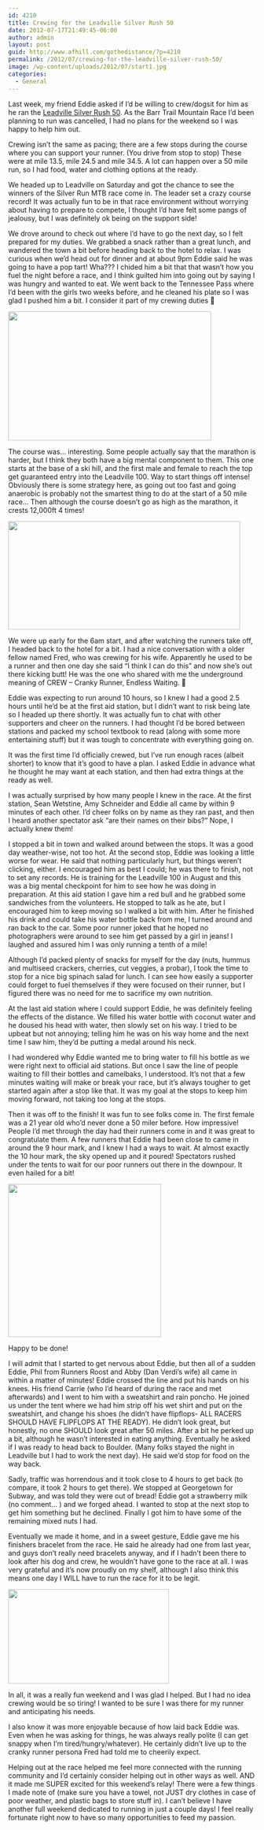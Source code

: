 ```yaml
---
id: 4210
title: Crewing for the Leadville Silver Rush 50
date: 2012-07-17T21:49:45-06:00
author: admin
layout: post
guid: http://www.afhill.com/gothedistance/?p=4210
permalink: /2012/07/crewing-for-the-leadville-silver-rush-50/
image: /wp-content/uploads/2012/07/start1.jpg
categories:
  - General
---
```

Last week, my friend Eddie asked if I&#8217;d be willing to crew/dogsit for him as he ran the [Leadville Silver Rush 50](http://www.leadvilleraceseries.com/page/show/312299-silver-rush-50-run). As the Barr Trail Mountain Race I&#8217;d been planning to run was cancelled, I had no plans for the weekend so I was happy to help him out. 

Crewing isn&#8217;t the same as pacing; there are a few stops during the course where you can support your runner. (You drive from stop to stop) These were at mile 13.5, mile 24.5 and mile 34.5. A lot can happen over a 50 mile run, so I had food, water and clothing options at the ready. 

We headed up to Leadville on Saturday and got the chance to see the winners of the Silver Run MTB race come in. The leader set a crazy course record! It was actually fun to be in that race environment without worrying about having to prepare to compete, I thought I&#8217;d have felt some pangs of jealousy, but I was definitely ok being on the support side! 

We drove around to check out where I&#8217;d have to go the next day, so I felt prepared for my duties. We grabbed a snack rather than a great lunch, and wandered the town a bit before heading back to the hotel to relax. I was curious when we&#8217;d head out for dinner and at about 9pm Eddie said he was going to have a pop tart! Wha??? I chided him a bit that that wasn&#8217;t how you fuel the night before a race, and I think guilted him into going out by saying I was hungry and wanted to eat. We went back to the Tennessee Pass where I&#8217;d been with the girls two weeks before, and he cleaned his plate so I was glad I pushed him a bit. I consider it part of my crewing duties 🙂

[<img src="http://www.afhill.com/gothedistance/wp-content/uploads/2012/07/start.jpg" alt="" title="Silver Rush 50 Start" width="413" height="262" class="alignnone size-full wp-image-4219" />](http://www.afhill.com/gothedistance/wp-content/uploads/2012/07/start.jpg)

The course was&#8230; interesting. Some people actually say that the marathon is harder, but I think they both have a big mental component to them. This one starts at the base of a ski hill, and the first male and female to reach the top get guaranteed entry into the Leadville 100. Way to start things off intense! Obviously there is some strategy here, as going out too fast and going anaerobic is probably not the smartest thing to do at the start of a 50 mile race&#8230; Then although the course doesn&#8217;t go as high as the marathon, it crests 12,000ft 4 times!

[<img src="http://www.afhill.com/gothedistance/wp-content/uploads/2012/07/silverrushelevation.jpg" alt="" title="silverrushelevation" width="472" height="220" class="alignleft size-full wp-image-4214" />](http://www.afhill.com/gothedistance/wp-content/uploads/2012/07/silverrushelevation.jpg)

We were up early for the 6am start, and after watching the runners take off, I headed back to the hotel for a bit. I had a nice conversation with a older fellow named Fred, who was crewing for his wife. Apparently he used to be a runner and then one day she said &#8220;I think I can do this&#8221; and now she&#8217;s out there kicking butt! He was the one who shared with me the underground meaning of CREW &#8211; Cranky Runner, Endless Waiting. 🙂 

Eddie was expecting to run around 10 hours, so I knew I had a good 2.5 hours until he&#8217;d be at the first aid station, but I didn&#8217;t want to risk being late so I headed up there shortly. It was actually fun to chat with other supporters and cheer on the runners. I had thought I&#8217;d be bored between stations and packed my school textbook to read (along with some more entertaining stuff) but it was tough to concentrate with everything going on. 

It was the first time I&#8217;d officially crewed, but I&#8217;ve run enough races (albeit shorter) to know that it&#8217;s good to have a plan. I asked Eddie in advance what he thought he may want at each station, and then had extra things at the ready as well. 

I was actually surprised by how many people I knew in the race. At the first station, Sean Wetstine, Amy Schneider and Eddie all came by within 9 minutes of each other. I&#8217;d cheer folks on by name as they ran past, and then I heard another spectator ask &#8220;are their names on their bibs?&#8221; Nope, I actually knew them!

I stopped a bit in town and walked around between the stops. It was a good day weather-wise, not too hot. At the second stop, Eddie was looking a little worse for wear. He said that nothing particularly hurt, but things weren&#8217;t clicking, either. I encouraged him as best I could; he was there to finish, not to set any records. He is training for the Leadville 100 in August and this was a big mental checkpoint for him to see how he was doing in preparation. At this aid station I gave him a red bull and he grabbed some sandwiches from the volunteers. He stopped to talk as he ate, but I encouraged him to keep moving so I walked a bit with him. After he finished his drink and could take his water bottle back from me, I turned around and ran back to the car. Some poor runner joked that he hoped no photographers were around to see him get passed by a girl in jeans! I laughed and assured him I was only running a tenth of a mile!

Although I&#8217;d packed plenty of snacks for myself for the day (nuts, hummus and multiseed crackers, cherries, cut veggies, a probar), I took the time to stop for a nice big spinach salad for lunch. I can see how easily a supporter could forget to fuel themselves if they were focused on their runner, but I figured there was no need for me to sacrifice my own nutrition.

At the last aid station where I could support Eddie, he was definitely feeling the effects of the distance. We filled his water bottle with coconut water and he doused his head with water, then slowly set on his way. I tried to be upbeat but not annoying; telling him he was on his way home and the next time I saw him, they&#8217;d be putting a medal around his neck. 

I had wondered why Eddie wanted me to bring water to fill his bottle as we were right next to official aid stations. But once I saw the line of people waiting to fill their bottles and camelbaks, I understood. It&#8217;s not that a few minutes waiting will make or break your race, but it&#8217;s always tougher to get started again after a stop like that. It was my goal at the stops to keep him moving forward, not taking too long at the stops. 

Then it was off to the finish! It was fun to see folks come in. The first female was a 21 year old who&#8217;d never done a 50 miler before. How impressive! People I&#8217;d met through the day had their runners come in and it was great to congratulate them. A few runners that Eddie had been close to came in around the 9 hour mark, and I knew I had a ways to wait. At almost exactly the 10 hour mark, the sky opened up and it poured! Spectators rushed under the tents to wait for our poor runners out there in the downpour. It even hailed for a bit! 

<div id="attachment_4215" style="width: 321px" class="wp-caption alignright">
  <a href="http://www.afhill.com/gothedistance/wp-content/uploads/2012/07/happytobedone-1.jpg"><img aria-describedby="caption-attachment-4215" src="http://www.afhill.com/gothedistance/wp-content/uploads/2012/07/happytobedone-1.jpg" alt="" title="happytobedone-1" width="311" height="311" class="size-full wp-image-4215" /></a>
  
  <p id="caption-attachment-4215" class="wp-caption-text">
    Happy to be done!
  </p>
</div>I will admit that I started to get nervous about Eddie, but then all of a sudden Eddie, Phil from Runners Roost and Abby (Dan Verdi&#8217;s wife) all came in within a matter of minutes! Eddie crossed the line and put his hands on his knees. His friend Carrie (who I&#8217;d heard of during the race and met afterwards) and I went to him with a sweatshirt and rain poncho. He joined us under the tent where we had him strip off his wet shirt and put on the sweatshirt, and change his shoes (he didn&#8217;t have flipflops- ALL RACERS SHOULD HAVE FLIPFLOPS AT THE READY). He didn&#8217;t look great, but honestly, no one SHOULD look great after 50 miles. After a bit he perked up a bit, although he wasn&#8217;t interested in eating anything. Eventually he asked if I was ready to head back to Boulder. (Many folks stayed the night in Leadville but I had to work the next day). He said we&#8217;d stop for food on the way back. 

Sadly, traffic was horrendous and it took close to 4 hours to get back (to compare, it took 2 hours to get there). We stopped at Georgetown for Subway, and was told they were out of bread! Eddie got a strawberry milk (no comment&#8230; ) and we forged ahead. I wanted to stop at the next stop to get him something but he declined. Finally I got him to have some of the remaining mixed nuts I had. 

Eventually we made it home, and in a sweet gesture, Eddie gave me his finishers bracelet from the race. He said he already had one from last year, and guys don&#8217;t really need bracelets anyway, and if I hadn&#8217;t been there to look after his dog and crew, he wouldn&#8217;t have gone to the race at all. I was very grateful and it&#8217;s now proudly on my shelf, although I also think this means one day I WILL have to run the race for it to be legit. 

[<img src="http://www.afhill.com/gothedistance/wp-content/uploads/2012/07/bracelet.jpg" alt="" title="bracelet" width="327" height="192" class="alignnone size-full wp-image-4216" />](http://www.afhill.com/gothedistance/wp-content/uploads/2012/07/bracelet.jpg)

In all, it was a really fun weekend and I was glad I helped. But I had no idea crewing would be so tiring! I wanted to be sure I was there for my runner and anticipating his needs. 

I also know it was more enjoyable because of how laid back Eddie was. Even when he was asking for things, he was always really polite (I can get snappy when I&#8217;m tired/hungry/whatever). He certainly didn&#8217;t live up to the cranky runner persona Fred had told me to cheerily expect. 

Helping out at the race helped me feel more connected with the running community and I&#8217;d certainly consider helping out in other ways as well. AND it made me SUPER excited for this weekend&#8217;s relay! There were a few things I made note of (make sure you have a towel, not JUST dry clothes in case of poor weather, and plastic bags to store stuff in). I can&#8217;t believe I have another full weekend dedicated to running in just a couple days! I feel really fortunate right now to have so many opportunities to feed my passion.